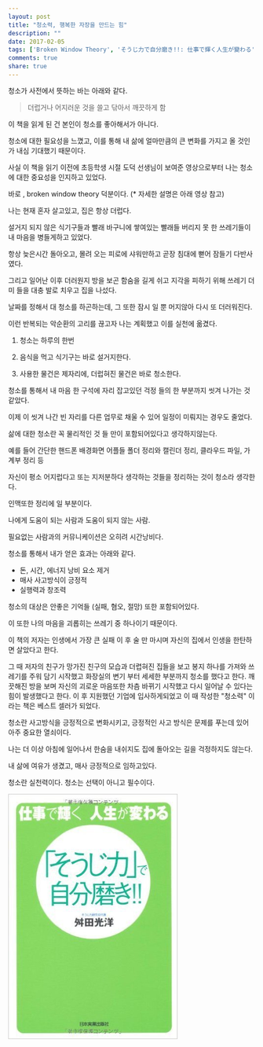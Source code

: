 ```yaml
---
layout: post
title: "청소력, 행복한 자장을 만드는 힘"
description: ""
date: 2017-02-05
tags: ['Broken Window Theory', 'そうじ力で自分磨き!!: 仕事で輝く人生が變わる', '청소', '청소력']
comments: true
share: true
---
```


청소가 사전에서 뜻하는 바는 아래와 같다.

  

> 더럽거나 어지러운 것을 쓸고 닦아서 깨끗하게 함

  

이 책을 읽게 된 건 본인이 청소를 좋아해서가 아니다.

청소에 대한 필요성을 느꼈고, 이를 통해 내 삶에 얼마만큼의 큰 변화를 가지고 올 것인가 내심 기대했기 때문이다.

사실 이 책을 읽기 이전에 초등학생 시절 도덕 선생님이 보여준 영상으로부터 나는 청소에 대한 중요성을 인지하고 있었다.

  

바로 , broken window theory 덕분이다. (* 자세한 설명은 아래 영상 참고)

  

  

  

나는 현재 혼자 살고있고, 집은 항상 더럽다.

설거지 되지 않은 식기구들과 빨래 바구니에 쌓여있는 빨래들 버리지 못 한 쓰레기들이 내 마음을 병들게하고 있었다.

  

항상 늦은시간 돌아오고, 몰려 오는 피로에 샤워만하고 곧장 침대에 뻗어 잠들기 다반사였다.

그리고 일어난 이후 더러원지 방을 보곤 함숨을 길게 쉬고 지각을 피하기 위해 쓰레기 더미 들을 대충 발로 치우고 집을 나섰다.

  

날짜를 정해서 대 청소를 하곤하는데, 그 또한 잠시 일 뿐 머지않아 다시 또 더러워진다.

이런 반복되는 악순환의 고리를 끊고자 나는 계획했고 이를 실천에 옮겼다.

  

  1. 청소는 하루의 한번

  2. 음식을 먹고 식기구는 바로 설거지한다.

  3. 사용한 물건은 제자리에, 더럽혀진 물건은 바로 청소한다.

  

청소를 통해서 내 마음 한 구석에 자리 잡고있던 걱정 들의 한 부분까지 씻겨 나가는 것 같았다.

이제 이 씻겨 나간 빈 자리를 다른 업무로 채울 수 있어 일정이 미뤄지는 경우도 줄었다.

  

삶에 대한 청소란 꼭 물리적인 것 들 만이 포함되어있다고 생각하지않는다.

예를 들어 간단한 핸드폰 배경화면 어플들 폴더 정리와 캘린더 정리, 클라우드 파일, 가계부 정리 등

자신이 평소 어지럽다고 또는 지저분하다 생각하는 것들을 정리하는 것이 청소라 생각한다.

  

인맥또한 정리에 일 부분이다.

나에게 도움이 되는 사람과 도움이 되지 않는 사람.

필요없는 사람과의 커뮤니케이션은 오히려 시간낭비다.

  

청소를 통해서 내가 얻은 효과는 아래와 같다.

  

  * 돈, 시간, 에너지 낭비 요소 제거
  * 매사 사고방식이 긍정적
  * 실행력과 창조력

  

청소의 대상은 안좋은 기억들 (실패, 혐오, 절망) 또한 포함되어있다.

이 또한 나의 마음을 괴롭히는 쓰레기 중 하나이기 때문이다.

  

이 책의 저자는 인생에서 가장 큰 실패 이 후 술 만 마시며 자신의 집에서 인생을 한탄하면 살았다고 한다.

그 때 저자의 친구가 망가진 친구의 모습과 더렵혀진 집들을 보고 봉지 하나를 가져와 쓰레기를 주워 담기 시작했고 화장실의 변기 부터 세세한
부분까지 청소를 했다고 한다. 깨끗해진 방을 보며 자신의 괴로운 마음또한 차츰 바뀌기 시작했고 다시 일어날 수 있다는 힘이 발생했다고 한다.
이 후 지원했던 기업에 입사하게되었고 이 때 작성한 "청소력" 이라는 책은 베스트 셀러가 되었다.

  

청소란 사고방식을 긍정적으로 변화시키고, 긍정적인 사고 방식은 문제를 푸는데 있어 아주 중요한 열쇠이다.

나는 더 이상 아침에 일어나서 한숨을 내쉬지도 집에 돌아오는 길을 걱정하지도 않는다.

  

내 삶에 여유가 생겼고, 매사 긍정적으로 임하고있다.

청소란 실천력이다. 청소는 선택이 아니고 필수이다.

  

  

![](/assets/images/posts/727/221E773E58971D2B062BD3.JPEG)

  

  

  

  

  

